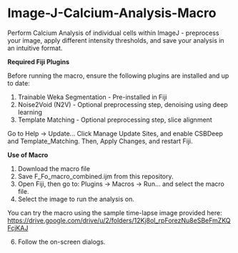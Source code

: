 # Image-J-Calcium-Analysis-Macro
Perform Calcium Analysis of individual cells within ImageJ - preprocess your image, apply different intensity thresholds, and save your analysis in an intuitive format.


**Required Fiji Plugins**

Before running the macro, ensure the following plugins are installed and up to date:
1. Trainable Weka Segmentation - Pre-installed in Fiji
2. Noise2Void (N2V) - Optional preprocessing step, denoising using deep learning
3. Template Matching - Optional preprocessing step, slice alignment

Go to Help → Update... Click Manage Update Sites, and enable CSBDeep and Template_Matching. Then,  Apply Changes, and restart Fiji.


**Use of Macro**

1. Download the macro file
2. Save F_Fo_macro_combined.ijm from this repository.
3. Open Fiji, then go to: Plugins → Macros → Run… and select the macro file.
4. Select the image to run the analysis on. 

You can try the macro using the sample time-lapse image provided here: https://drive.google.com/drive/u/2/folders/12Kj8ol_rpForezNu8eSBeFmZKQFcjKAJ

6. Follow the on-screen dialogs.

